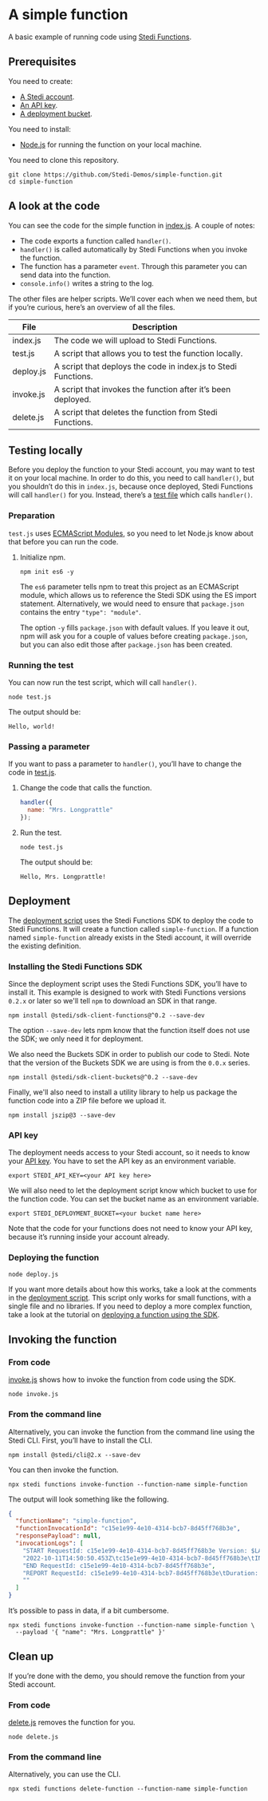 # A simple function

A basic example of running code using [Stedi Functions](https://www.stedi.com/docs/functions).

## Prerequisites

You need to create:

- [A Stedi account](https://www.stedi.com/terminal/sign-up).
- [An API key](https://www.stedi.com/app/settings/api-keys).
- [A deployment bucket](https://www.stedi.com/app/buckets/createBucket).

You need to install:

- [Node.js](https://nodejs.org/) for running the function on your local machine.

You need to clone this repository.

```shell
git clone https://github.com/Stedi-Demos/simple-function.git
cd simple-function
```

## A look at the code

You can see the code for the simple function in [index.js](index.js). A couple of notes:

- The code exports a function called `handler()`.
- `handler()` is called automatically by Stedi Functions when you invoke the function.
- The function has a parameter `event`. Through this parameter you can send data into the function. 
- `console.info()` writes a string to the log.

The other files are helper scripts. We’ll cover each when we need them, but if you’re curious, here’s an overview of all the files.

| File      | Description                                                    |
|-----------|----------------------------------------------------------------|
| index.js  | The code we will upload to Stedi Functions.                    |
| test.js   | A script that allows you to test the function locally.         |
| deploy.js | A script that deploys the code in index.js to Stedi Functions. |
| invoke.js | A script that invokes the function after it’s been deployed.   |
| delete.js | A script that deletes the function from Stedi Functions.       |

## Testing locally

Before you deploy the function to your Stedi account, you may want to test it on your local machine. In order to do this, you need to call `handler()`, but you shouldn’t do this in `index.js`, because once deployed, Stedi Functions will call `handler()` for you. Instead, there’s a [test file](test.js) which calls `handler()`.

### Preparation

`test.js` uses [ECMAScript Modules](https://webpack.js.org/guides/ecma-script-modules/), so you need to let Node.js know about that before you can run the code.

1. Initialize npm.

   ```shell
   npm init es6 -y
   ```

   The `es6` parameter tells npm to treat this project as an ECMAScript module, which allows us to reference the Stedi SDK using the ES import statement. Alternatively, we would need to ensure that `package.json` contains the entry `"type": "module"`.

   The option `-y` fills `package.json` with default values. If you leave it out, npm will ask you for a couple of values before creating `package.json`, but you can also edit those after `package.json` has been created.

### Running the test

You can now run the test script, which will call `handler()`.

```shell
node test.js
```

The output should be:

```
Hello, world!
```

### Passing a parameter

If you want to pass a parameter to `handler()`, you’ll have to change the code in [test.js](test.js).

1. Change the code that calls the function.

   ```javascript
   handler({
     name: "Mrs. Longprattle"
   });
   ```
  
2. Run the test.

   ```shell
   node test.js
   ```

   The output should be:

   ```shell
   Hello, Mrs. Longprattle!
   ```

## Deployment

The [deployment script](deploy.js) uses the Stedi Functions SDK to deploy the code to Stedi Functions. It will create a function called `simple-function`. If a function named `simple-function` already exists in the Stedi account, it will override the existing definition.

### Installing the Stedi Functions SDK

Since the deployment script uses the Stedi Functions SDK, you’ll have to install it. This example is designed to work with Stedi Functions versions `0.2.x` or later so we'll tell `npm` to download an SDK in that range.

```shell
npm install @stedi/sdk-client-functions@^0.2 --save-dev
```
The option `--save-dev` lets npm know that the function itself does not use the SDK; we only need it for deployment.

We also need the Buckets SDK in order to publish our code to Stedi. Note that the version of the Buckets SDK we are using is from the `0.0.x` series.

```shell
npm install @stedi/sdk-client-buckets@^0.2 --save-dev
```
Finally, we'll also need to install a utility library to help us package the function code into a ZIP file before we upload it.

```shell
npm install jszip@3 --save-dev
```

### API key

The deployment needs access to your Stedi account, so it needs to know your [API key](https://www.stedi.com/app/settings/api-keys). You have to set the API key as an environment variable.

```shell
export STEDI_API_KEY=<your API key here>
```

We will also need to let the deployment script know which bucket to use for the function code. You can set the bucket name as an environment variable.

```shell
export STEDI_DEPLOYMENT_BUCKET=<your bucket name here>
```

Note that the code for your functions does not need to know your API key, because it’s running inside your account already.

### Deploying the function

```shell
node deploy.js
```

If you want more details about how this works, take a look at the comments in the [deployment script](deploy.js). This script only works for small functions, with a single file and no libraries. If you need to deploy a more complex function, take a look at the tutorial on [deploying a function using the SDK](https://github.com/Stedi-Demos/deploy-function-using-sdk).

## Invoking the function

### From code

[invoke.js](invoke.js) shows how to invoke the function from code using the SDK.

```shell
node invoke.js
```

### From the command line

Alternatively, you can invoke the function from the command line using the Stedi CLI. First, you’ll have to install the CLI.

```shell
npm install @stedi/cli@2.x --save-dev
```

You can then invoke the function.

```shell
npx stedi functions invoke-function --function-name simple-function
```

The output will look something like the following.

```json
{
  "functionName": "simple-function",
  "functionInvocationId": "c15e1e99-4e10-4314-bcb7-8d45ff768b3e",
  "responsePayload": null,
  "invocationLogs": [
    "START RequestId: c15e1e99-4e10-4314-bcb7-8d45ff768b3e Version: $LATEST",
    "2022-10-11T14:50:50.453Z\tc15e1e99-4e10-4314-bcb7-8d45ff768b3e\tINFO\tHello, world!",
    "END RequestId: c15e1e99-4e10-4314-bcb7-8d45ff768b3e",
    "REPORT RequestId: c15e1e99-4e10-4314-bcb7-8d45ff768b3e\tDuration: 1.25 ms\tBilled Duration: 2 ms\tMemory Size: 1024 MB\tMax Memory Used: 56 MB\t",
    ""
  ]
}
```

It’s possible to pass in data, if a bit cumbersome.

```shell
npx stedi functions invoke-function --function-name simple-function \
  --payload '{ "name": "Mrs. Longprattle" }'
```

## Clean up

If you’re done with the demo, you should remove the function from your Stedi account.

### From code

[delete.js](delete.js) removes the function for you.

```shell
node delete.js
```

### From the command line

Alternatively, you can use the CLI.

```shell
npx stedi functions delete-function --function-name simple-function
```
